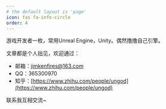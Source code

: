 ```yaml
---
# the default layout is 'page'
icon: fas fa-info-circle
order: 4
---
```


游戏开发者一枚，常用Unreal Engine，Unity。偶然撸撸自己引擎。

文章都是个人拙见，欢迎通过：

- 邮箱：jimkenfires@163.com
- QQ：365300970
- 知乎：[https://www.zhihu.com/people/ungod](https://www.zhihu.com/people/ungod)

联系我互相交流~
